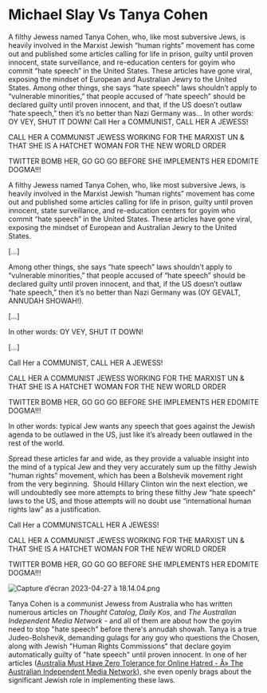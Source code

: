 # Michael Slay Vs Tanya Cohen

A filthy Jewess named Tanya Cohen, who, like most subversive Jews, is heavily involved in the Marxist Jewish “human rights” movement has come out and published some articles calling for life in prison, guilty until proven innocent, state surveillance, and re-education centers for goyim who commit “hate speech” in the United States. These articles have gone viral, exposing the mindset of European and Australian Jewry to the United States. Among other things, she says “hate speech” laws shouldn’t apply to “vulnerable minorities,” that people accused of “hate speech” should be declared guilty until proven innocent, and that, if the US doesn’t outlaw “hate speech,” then it’s no better than Nazi Germany was… In other words: OY VEY, SHUT IT DOWN! Call Her a COMMUNIST, CALL HER A JEWESS!

CALL HER A COMMUNIST JEWESS WORKING FOR THE MARXIST UN & THAT SHE IS A HATCHET WOMAN FOR THE NEW WORLD ORDER

TWITTER BOMB HER, GO GO GO BEFORE SHE IMPLEMENTS HER EDOMITE DOGMA!!!

A filthy Jewess named Tanya Cohen, who, like most subversive Jews, is heavily involved in the Marxist Jewish “human rights” movement has come out and published some articles calling for life in prison, guilty until proven innocent, state surveillance, and re-education centers for goyim who commit “hate speech” in the United States. These articles have gone viral, exposing the mindset of European and Australian Jewry to the United States. 

[…]

Among other things, she says “hate speech” laws shouldn’t apply to “vulnerable minorities,” that people accused of “hate speech” should be declared guilty until proven innocent, and that, if the US doesn’t outlaw “hate speech,” then it’s no better than Nazi Germany was (OY GEVALT, ANNUDAH SHOWAH!).

[…]

In other words: OY VEY, SHUT IT DOWN!

[…]

Call Her a COMMUNIST, CALL HER A JEWESS!

CALL HER A COMMUNIST JEWESS WORKING FOR THE MARXIST UN & THAT SHE IS A HATCHET WOMAN FOR THE NEW WORLD ORDER

TWITTER BOMB HER, GO GO GO BEFORE SHE IMPLEMENTS HER EDOMITE DOGMA!!!

In other words: typical Jew wants any speech that goes against the Jewish agenda to be outlawed in the US, just like it’s already been outlawed in the rest of the world.

Spread these articles far and wide, as they provide a valuable insight into the mind of a typical Jew and they very accurately sum up the filthy Jewish “human rights” movement, which has been a Bolshevik movement right from the very beginning.  Should Hillary Clinton win the next election, we will undoubtedly see more attempts to bring these filthy Jew “hate speech” laws to the US, and those attempts will no doubt use “international human rights law” as a justification.

Call Her a COMMUNISTCALL HER A JEWESS!

CALL HER A COMMUNIST JEWESS WORKING FOR THE MARXIST UN & THAT SHE IS A HATCHET WOMAN FOR THE NEW WORLD ORDER

TWITTER BOMB HER, GO GO GO BEFORE SHE IMPLEMENTS HER EDOMITE DOGMA!!!

![Capture d’écran 2023-04-27 à 18.14.04.png](Michael%20Slay%20Vs%20Tanya%20Cohen%205a99b68c7e78458ebcb205ad5c9685e8/Capture_decran_2023-04-27_a_18.14.04.png)

Tanya Cohen is a communist Jewess from Australia who has written numerous articles on *Thought Catalog*, *Daily Kos*, and *The Australian Independent Media Network* - and all of them are about how the goyim need to stop "hate speech" before there's annudah showah. Tanya is a true Judeo-Bolshevik, demanding gulags for any goy who questions the Chosen, along with Jewish "Human Rights Commissions" that declare goyim automatically guilty of "hate speech" until proven innocent. In one of her articles ([Australia Must Have Zero Tolerance for Online Hatred - Â» The Australian Independent Media Network](http://theaimn.com/australia-must-have-zero-tolerance-for-online-hatred/)), she even openly brags about the significant Jewish role in implementing these laws.